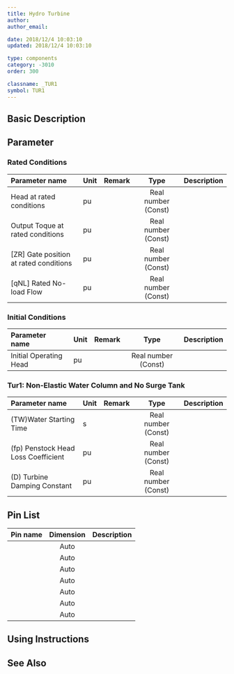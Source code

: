```yaml
---
title: Hydro Turbine
author: 
author_email:

date: 2018/12/4 10:03:10
updated: 2018/12/4 10:03:10

type: components
category: -3010
order: 300

classname: _TUR1
symbol: TUR1
---
```

## Basic Description


## Parameter
### Rated Conditions
| Parameter name | Unit | Remark | Type | Description |
| :--- | :--- | :--- | :--: | :--- |
| Head at rated conditions | pu |  | Real number (Const) |  |
| Output Toque at rated conditions | pu |  | Real number (Const) |  |
| \[ZR\] Gate position at rated conditions | pu |  | Real number (Const) |  |
| \[qNL\] Rated No-load Flow | pu |  | Real number (Const) |  |

### Initial Conditions
| Parameter name | Unit | Remark | Type | Description |
| :--- | :--- | :--- | :--: | :--- |
| Initial Operating Head | pu |  | Real number (Const) |  |

### Tur1:  Non-Elastic Water Column and No Surge Tank
| Parameter name | Unit | Remark | Type | Description |
| :--- | :--- | :--- | :--: | :--- |
| (TW)Water Starting Time | s |  | Real number (Const) |  |
| (fp) Penstock Head Loss Coefficient | pu |  | Real number (Const) |  |
| (D) Turbine Damping Constant | pu |  | Real number (Const) |  |


## Pin List

| Pin name | Dimension | Description |
| :--- | :--:  | :--- |
|  | Auto | |
|  | Auto | |
|  | Auto | |
|  | Auto | |
|  | Auto | |
|  | Auto | |
|  | Auto | |

## Using Instructions



## See Also


